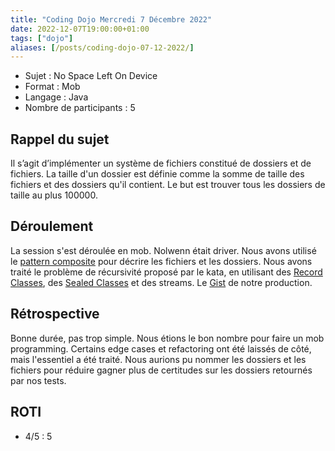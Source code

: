 ```yaml
---
title: "Coding Dojo Mercredi 7 Décembre 2022"
date: 2022-12-07T19:00:00+01:00
tags: ["dojo"]
aliases: [/posts/coding-dojo-07-12-2022/]
---
```


- Sujet : No Space Left On Device
- Format : Mob
- Langage : Java
- Nombre de participants : 5

## Rappel du sujet

Il s’agit d’implémenter un système de fichiers constitué de dossiers et de fichiers.
La taille d'un dossier est définie comme la somme de taille des fichiers et des dossiers qu'il contient.
Le but est trouver tous les dossiers de taille au plus 100000.

## Déroulement

La session s'est déroulée en mob.
Nolwenn était driver.
Nous avons utilisé le [pattern composite](https://en.wikipedia.org/wiki/Composite_pattern) pour décrire les fichiers et les dossiers.
Nous avons traité le problème de récursivité proposé par le kata, en utilisant des [Record Classes](https://docs.oracle.com/en/java/javase/16/language/records.html), des [Sealed Classes](https://docs.oracle.com/en/java/javase/16/language/sealed-classes-and-interfaces.html) et des streams.
Le [Gist](https://gist.github.com/NolwennD/de3178fb60ad187da503d1ab0759ff47) de notre production.

## Rétrospective

Bonne durée, pas trop simple.
Nous étions le bon nombre pour faire un mob programming.
Certains edge cases et refactoring ont été laissés de côté, mais l'essentiel a été traité.
Nous aurions pu nommer les dossiers et les fichiers pour réduire gagner plus de certitudes sur les dossiers retournés par nos tests.

## ROTI

- 4/5 : 5
